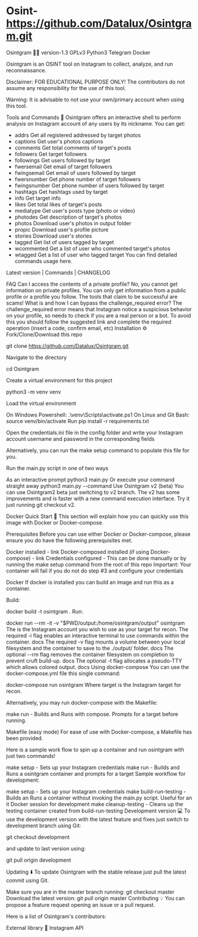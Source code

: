 # Osint-https://github.com/Datalux/Osintgram.git
Osintgram 🔎📸
version-1.3 GPLv3 Python3 Telegram Docker

Osintgram is an OSINT tool on Instagram to collect, analyze, and run reconnaissance.



Disclaimer: FOR EDUCATIONAL PURPOSE ONLY! The contributors do not assume any responsibility for the use of this tool.

Warning: It is advisable to not use your own/primary account when using this tool.

Tools and Commands 🧰
Osintgram offers an interactive shell to perform analysis on Instagram account of any users by its nickname. You can get:

- addrs           Get all registered addressed by target photos
- captions        Get user's photos captions
- comments        Get total comments of target's posts
- followers       Get target followers
- followings      Get users followed by target
- fwersemail      Get email of target followers
- fwingsemail     Get email of users followed by target
- fwersnumber     Get phone number of target followers
- fwingsnumber    Get phone number of users followed by target
- hashtags        Get hashtags used by target
- info            Get target info
- likes           Get total likes of target's posts
- mediatype       Get user's posts type (photo or video)
- photodes        Get description of target's photos
- photos          Download user's photos in output folder
- propic          Download user's profile picture
- stories         Download user's stories  
- tagged          Get list of users tagged by target
- wcommented      Get a list of user who commented target's photos
- wtagged         Get a list of user who tagged target
You can find detailed commands usage here.

Latest version | Commands | CHANGELOG

FAQ
Can I access the contents of a private profile? No, you cannot get information on private profiles. You can only get information from a public profile or a profile you follow. The tools that claim to be successful are scams!
What is and how I can bypass the challenge_required error? The challenge_required error means that Instagram notice a suspicious behavior on your profile, so needs to check if you are a real person or a bot. To avoid this you should follow the suggested link and complete the required operation (insert a code, confirm email, etc)
Installation ⚙️
Fork/Clone/Download this repo

git clone https://github.com/Datalux/Osintgram.git

Navigate to the directory

cd Osintgram

Create a virtual environment for this project

python3 -m venv venv

Load the virtual environment

On Windows Powershell: .\venv\Scripts\activate.ps1
On Linux and Git Bash: source venv/bin/activate
Run pip install -r requirements.txt

Open the credentials.ini file in the config folder and write your Instagram account username and password in the corresponding fields

Alternatively, you can run the make setup command to populate this file for you.

Run the main.py script in one of two ways

As an interactive prompt python3 main.py <target username>
Or execute your command straight away python3 main.py <target username> --command <command>
Use Osintgram v2 (beta)
You can use Osintgram2 beta just switching to v2 branch. The v2 has some improvements and is faster with a new command execution interface. Try it just running git checkout v2.

Docker Quick Start 🐳
This section will explain how you can quickly use this image with Docker or Docker-compose.

Prerequisites
Before you can use either Docker or Docker-compose, please ensure you do have the following prerequisites met.

Docker installed - link
Docker-composed installed (if using Docker-compose) - link
Credentials configured - This can be done manually or by running the make setup command from the root of this repo
Important: Your container will fail if you do not do step #3 and configure your credentials

Docker
If docker is installed you can build an image and run this as a container.

Build:

docker build -t osintgram .
Run:

docker run --rm -it -v "$PWD/output:/home/osintgram/output" osintgram <target>
The <target> is the Instagram account you wish to use as your target for recon.
The required -i flag enables an interactive terminal to use commands within the container. docs
The required -v flag mounts a volume between your local filesystem and the container to save to the ./output/ folder. docs
The optional --rm flag removes the container filesystem on completion to prevent cruft build-up. docs
The optional -t flag allocates a pseudo-TTY which allows colored output. docs
Using docker-compose
You can use the docker-compose.yml file this single command:

docker-compose run osintgram <target>
Where target is the Instagram target for recon.

Alternatively, you may run docker-compose with the Makefile:

make run - Builds and Runs with compose. Prompts for a target before running.

Makefile (easy mode)
For ease of use with Docker-compose, a Makefile has been provided.

Here is a sample work flow to spin up a container and run osintgram with just two commands!

make setup - Sets up your Instagram credentials
make run - Builds and Runs a osintgram container and prompts for a target
Sample workflow for development:

make setup - Sets up your Instagram credentials
make build-run-testing - Builds an Runs a container without invoking the main.py script. Useful for an it Docker session for development
make cleanup-testing - Cleans up the testing container created from build-run-testing
Development version 💻
To use the development version with the latest feature and fixes just switch to development branch using Git:

git checkout development

and update to last version using:

git pull origin development

Updating ⬇️
To update Osintgram with the stable release just pull the latest commit using Git.

Make sure you are in the master branch running: git checkout master
Download the latest version: git pull origin master
Contributing 💡
You can propose a feature request opening an issue or a pull request.

Here is a list of Osintgram's contributors:


External library 🔗
Instagram API
